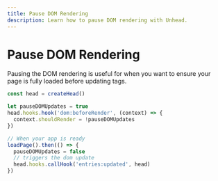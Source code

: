 ```yaml
---
title: Pause DOM Rendering
description: Learn how to pause DOM rendering with Unhead.
---
```


# Pause DOM Rendering

Pausing the DOM rendering is useful for when you want to ensure your page is fully loaded before updating tags.

```ts
const head = createHead()

let pauseDOMUpdates = true
head.hooks.hook('dom:beforeRender', (context) => {
  context.shouldRender = !pauseDOMUpdates
})

// When your app is ready
loadPage().then(() => {
  pauseDOMUpdates = false
  // triggers the dom update
  head.hooks.callHook('entries:updated', head)
})
```
